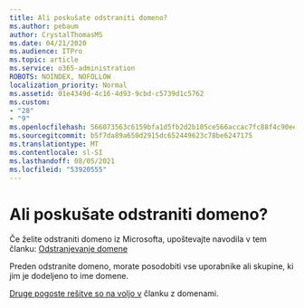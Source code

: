```yaml
---
title: Ali poskušate odstraniti domeno?
ms.author: pebaum
author: CrystalThomasMS
ms.date: 04/21/2020
ms.audience: ITPro
ms.topic: article
ms.service: o365-administration
ROBOTS: NOINDEX, NOFOLLOW
localization_priority: Normal
ms.assetid: 01e4349d-4c16-4d93-9cbd-c5739d1c5762
ms.custom:
- "28"
- "9"
ms.openlocfilehash: 566073563c6159bfa1d5fb2d2b105ce566accac7fc88f4c90ee1d8d41bbd061e
ms.sourcegitcommit: b5f7da89a650d2915dc652449623c78be6247175
ms.translationtype: MT
ms.contentlocale: sl-SI
ms.lasthandoff: 08/05/2021
ms.locfileid: "53920555"
---
```

# <a name="trying-to-remove-your-domain"></a>Ali poskušate odstraniti domeno?

Če želite odstraniti domeno iz Microsofta, upoštevajte navodila v tem članku: [Odstranjevanje domene](https://docs.microsoft.com/microsoft-365/admin/get-help-with-domains/remove-a-domain)
  
Preden odstranite domeno, morate posodobiti vse uporabnike ali skupine, ki jim je dodeljeno to ime domene.
  
[Druge pogoste rešitve so na voljo v](https://docs.microsoft.com/microsoft-365/admin/get-help-with-domains/create-dns-records-at-any-dns-hosting-provider) članku z domenami.
  